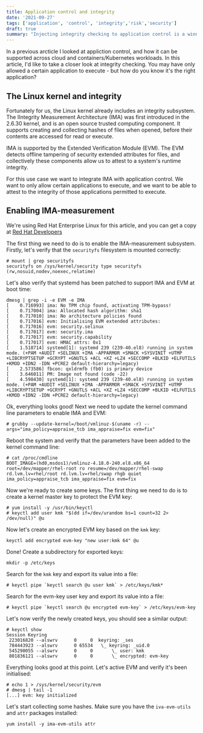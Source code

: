 ```yaml
---
title: Application control and integrity
date: '2021-09-27'
tags: ['application', 'control', 'integrity','risk','security']
draft: true
summary: "Injecting integrity checking to application control is a winning security combination. This article explores the Linux kernel's Integrity Measurement Architecture (IMA), and integration with application control."
---
```

In a previous arcticle I looked at appliction control, and how it can be supported across cloud and containers/Kubernetes workloads. In this article, I'd like to take a closer look at integrity checking. You may have only allowed a certain application to execute - but how do you know it's the right application?

## The Linux kernel and integrity

Fortunately for us, the Linux kernel already includes an integrity subsystem. The IIntegrity Measurement Architecture (IMA) was first introduced in the 2.6.30 kernel, and is an open source trusted computing component. It supports creating and collecting hashes of files when opened, before their contents are accessed for read or execute.

IMA is supported by the Extended Verification Module (EVM). The EVM detects offline tampering of security extended attributes for files, and collectively these components allow us to attest to a system's runtime integrity.

For this use case we want to integrate IMA with application control. We want to only allow certain applications to execute, and we want to be able to attest to the integrity of those applications permitted to execute.

## Enabling IMA-measurement

We're using Red Hat Enterprise Linux for this article, and you can get a copy at [Red Hat Developers](https://developers.redhat.com)

The first thing we need to do is to enable the IMA-measurement subsystem. Firstly, let's verify that the `securityfs` filesystem is mounted correctly:
```
# mount | grep securityfs
securityfs on /sys/kernel/security type securityfs (rw,nosuid,nodev,noexec,relatime)
```
Let's also verify that systemd has been patched to support IMA and EVM at boot time:
```
dmesg | grep -i -e EVM -e IMA
[    0.716993] ima: No TPM chip found, activating TPM-bypass!
[    0.717004] ima: Allocated hash algorithm: sha1
[    0.717010] ima: No architecture policies found
[    0.717016] evm: Initialising EVM extended attributes:
[    0.717016] evm: security.selinux
[    0.717017] evm: security.ima
[    0.717017] evm: security.capability
[    0.717017] evm: HMAC attrs: 0x1
[    1.518714] systemd[1]: systemd 239 (239-40.el8) running in system mode. (+PAM +AUDIT +SELINUX +IMA -APPARMOR +SMACK +SYSVINIT +UTMP +LIBCRYPTSETUP +GCRYPT +GNUTLS +ACL +XZ +LZ4 +SECCOMP +BLKID +ELFUTILS +KMOD +IDN2 -IDN +PCRE2 default-hierarchy=legacy)
[    2.573586] fbcon: qxldrmfb (fb0) is primary device
[    3.646011] PM: Image not found (code -22)
[    4.598430] systemd[1]: systemd 239 (239-40.el8) running in system mode. (+PAM +AUDIT +SELINUX +IMA -APPARMOR +SMACK +SYSVINIT +UTMP +LIBCRYPTSETUP +GCRYPT +GNUTLS +ACL +XZ +LZ4 +SECCOMP +BLKID +ELFUTILS +KMOD +IDN2 -IDN +PCRE2 default-hierarchy=legacy)
```
Ok, everything looks good! Next we need to update the kernel command line parameters to enable IMA and EVM:
```
# grubby --update-kernel=/boot/vmlinuz-$(uname -r) --args="ima_policy=appraise_tcb ima_appraise=fix evm=fix"
```
Reboot the system and verify that the parameters have been added to the kernel command line:
```
# cat /proc/cmdline
BOOT_IMAGE=(hd0,msdos1)/vmlinuz-4.18.0-240.el8.x86_64 root=/dev/mapper/rhel-root ro resume=/dev/mapper/rhel-swap rd.lvm.lv=rhel/root rd.lvm.lv=rhel/swap rhgb quiet ima_policy=appraise_tcb ima_appraise=fix evm=fix
```
Now we're ready to create some keys. The first thing we need to do is to create a kernel master key to protect the EVM key:
```
# yum install -y /usr/bin/keyctl
# keyctl add user kmk "$(dd if=/dev/urandom bs=1 count=32 2> /dev/null)" @u
```
Now let's create an encrypted EVM key based on the `kmk` key:
```
keyctl add encrypted evm-key "new user:kmk 64" @u
```
Done! Create a subdirectory for exported keys:
```
mkdir -p /etc/keys
```
Search for the `kmk` key and export its value into a file:
```
# keyctl pipe `keyctl search @u user kmk` > /etc/keys/kmk*
```
Search for the evm-key user key and export its value into a file:
```
# keyctl pipe `keyctl search @u encrypted evm-key` > /etc/keys/evm-key
```
Let's now verify the newly created keys, you should see a similar output:
```
# keyctl show
Session Keyring
 223016820 --alswrv      0     0  keyring: _ses
 784443923 --alswrv      0 65534   \_ keyring: _uid.0
 545290055 --alswrv      0     0       \_ user: kmk
 801836121 --alswrv      0     0       \_ encrypted: evm-key
```
Everything looks good at this point. Let's active EVM and verify it's been initialised:
```
# echo 1 > /sys/kernel/security/evm
# dmesg | tail -1
[...] evm: key initialized
```
Let's start collecting some hashes. Make sure you have the `iva-evm-utils` and `attr` packages installed:
```
yum install -y ima-evm-utils attr
```
